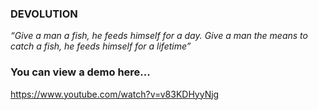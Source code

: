 <h3>DEVOLUTION</h3>

<p><i>“Give a man a fish, he feeds himself for a day. Give a man the means to catch a fish, he feeds himself for a lifetime”</i></p>

<h3>You can view a demo here...</h3>
<p>
<a href="https://www.youtube.com/watch?v=v83KDHyyNjg">https://www.youtube.com/watch?v=v83KDHyyNjg</a>
</p>

